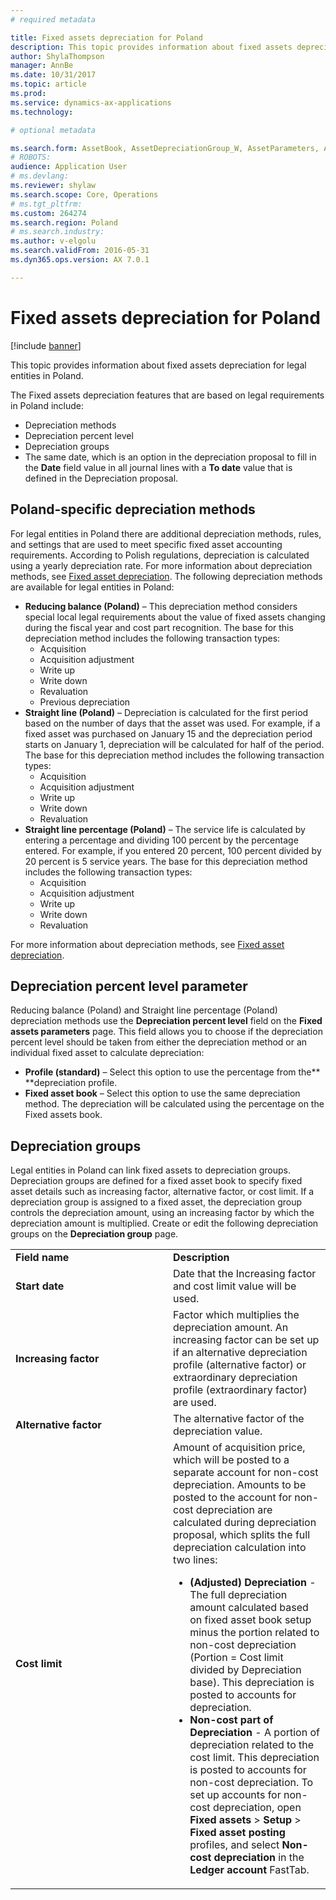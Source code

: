 ```yaml
---
# required metadata

title: Fixed assets depreciation for Poland
description: This topic provides information about fixed assets depreciation for legal entities in Poland.
author: ShylaThompson
manager: AnnBe
ms.date: 10/31/2017
ms.topic: article
ms.prod: 
ms.service: dynamics-ax-applications
ms.technology: 

# optional metadata

ms.search.form: AssetBook, AssetDepreciationGroup_W, AssetParameters, AssetPosting
# ROBOTS: 
audience: Application User
# ms.devlang: 
ms.reviewer: shylaw
ms.search.scope: Core, Operations
# ms.tgt_pltfrm: 
ms.custom: 264274
ms.search.region: Poland
# ms.search.industry: 
ms.author: v-elgolu
ms.search.validFrom: 2016-05-31
ms.dyn365.ops.version: AX 7.0.1

---
```


# Fixed assets depreciation for Poland

[!include [banner](../includes/banner.md)]

This topic provides information about fixed assets depreciation for legal entities in Poland.

The Fixed assets depreciation features that are based on legal requirements in Poland include:

-   Depreciation methods
-   Depreciation percent level
-   Depreciation groups
-   The same date, which is an option in the depreciation proposal to fill in the **Date** field value in all journal lines with a **To date** value that is defined in the Depreciation proposal.

## Poland-specific depreciation methods
For legal entities in Poland there are additional depreciation methods, rules, and settings that are used to meet specific fixed asset accounting requirements. According to Polish regulations, depreciation is calculated using a yearly depreciation rate. For more information about depreciation methods, see [Fixed asset depreciation](../fixed-assets/fixed-asset-depreciation.md). The following depreciation methods are available for legal entities in Poland:

-   **Reducing balance (Poland)** – This depreciation method considers special local legal requirements about the value of fixed assets changing during the fiscal year and cost part recognition. The base for this depreciation method includes the following transaction types:
    -   Acquisition
    -   Acquisition adjustment
    -   Write up
    -   Write down
    -   Revaluation
    -   Previous depreciation
-   **Straight line (Poland)** – Depreciation is calculated for the first period based on the number of days that the asset was used. For example, if a fixed asset was purchased on January 15 and the depreciation period starts on January 1, depreciation will be calculated for half of the period. The base for this depreciation method includes the following transaction types:
    -   Acquisition
    -   Acquisition adjustment
    -   Write up
    -   Write down
    -   Revaluation
-   **Straight line percentage (Poland)** – The service life is calculated by entering a percentage and dividing 100 percent by the percentage entered. For example, if you entered 20 percent, 100 percent divided by 20 percent is 5 service years. The base for this depreciation method includes the following transaction types:
    -   Acquisition
    -   Acquisition adjustment
    -   Write up
    -   Write down
    -   Revaluation

For more information about depreciation methods, see [Fixed asset depreciation](../fixed-assets/fixed-asset-depreciation.md).

## Depreciation percent level parameter
Reducing balance (Poland) and Straight line percentage (Poland) depreciation methods use the **Depreciation percent level** field on the **Fixed assets parameters** page. This field allows you to choose if the depreciation percent level should be taken from either the depreciation method or an individual fixed asset to calculate depreciation:

-   **Profile (standard)** – Select this option to use the percentage from the** **depreciation profile.
-   **Fixed asset book** – Select this option to use the same depreciation method. The depreciation will be calculated using the percentage on the Fixed assets book.

## Depreciation groups
Legal entities in Poland can link fixed assets to depreciation groups. Depreciation groups are defined for a fixed asset book to specify fixed asset details such as increasing factor, alternative factor, or cost limit. If a depreciation group is assigned to a fixed asset, the depreciation group controls the depreciation amount, using an increasing factor by which the depreciation amount is multiplied. Create or edit the following depreciation groups on the **Depreciation group** page.

<table>
<colgroup>
<col width="50%" />
<col width="50%" />
</colgroup>
<tbody>
<tr class="odd">
<td><strong>Field name</strong></td>
<td><strong>Description</strong></td>
</tr>
<tr class="even">
<td><strong>Start date</strong></td>
<td>Date that the Increasing factor and cost limit value will be used.</td>
</tr>
<tr class="odd">
<td><strong>Increasing factor</strong></td>
<td>Factor which multiplies the depreciation amount. An increasing factor can be set up if an alternative depreciation profile (alternative factor) or extraordinary depreciation profile (extraordinary factor) are used.</td>
</tr>
<tr class="even">
<td><strong>Alternative factor</strong></td>
<td>The alternative factor of the depreciation value.</td>
</tr>
<tr class="odd">
<td><strong>Cost limit</strong></td>
<td>Amount of acquisition price, which will be posted to a separate account for non-cost depreciation. Amounts to be posted to the account for non-cost depreciation are calculated during depreciation proposal, which splits the full depreciation calculation into two lines:
<ul>
<li><strong>(Adjusted) Depreciation</strong> -The full depreciation amount calculated based on fixed asset book setup minus the portion related to non-cost depreciation (Portion = Cost limit divided by Depreciation base). This depreciation is posted to accounts for depreciation.</li>
<li><strong>Non-cost part of Depreciation</strong> - A portion of depreciation related to the cost limit. This depreciation is posted to accounts for non-cost depreciation. To set up accounts for non-cost depreciation, open <strong>Fixed assets</strong> &gt; <strong>Setup</strong> &gt; <strong>Fixed asset posting</strong> profiles, and select <strong>Non-cost depreciation</strong> in the <strong>Ledger account</strong> FastTab.</li>
</ul></td>
</tr>
</tbody>
</table>





